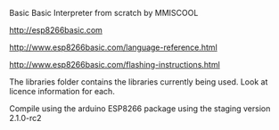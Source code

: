 Basic
Basic Interpreter from scratch by MMISCOOL

http://esp8266basic.com

http://www.esp8266basic.com/language-reference.html

http://www.esp8266basic.com/flashing-instructions.html



The libraries folder contains the libraries currently being used.
Look at licence information for each.

Compile using the arduino ESP8266 package using the staging version 2.1.0-rc2

